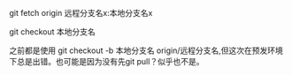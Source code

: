 git fetch origin 远程分支名x:本地分支名x

git checkout 本地分支名


之前都是使用 git checkout -b 本地分支名 origin/远程分支名,但这次在预发环境下总是出错。也可能是因为没有先git pull？似乎也不是。